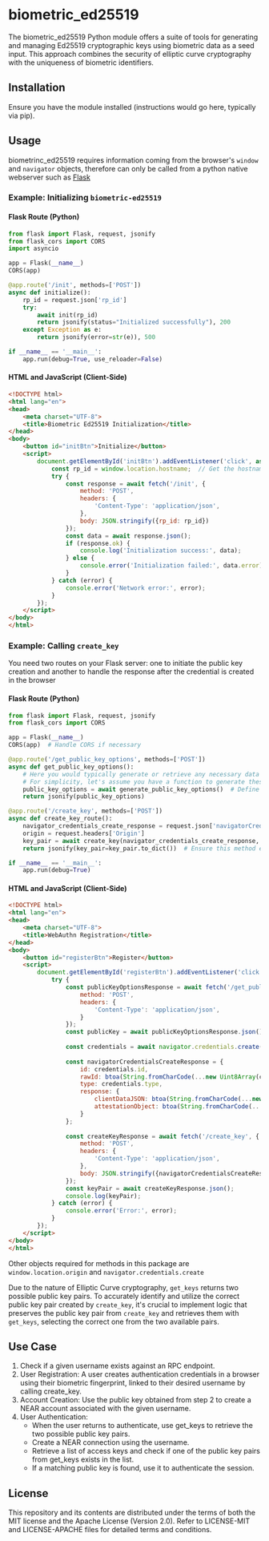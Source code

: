 # biometric_ed25519

The biometric_ed25519 Python module offers a suite of tools for generating and managing Ed25519 cryptographic keys using biometric data as a seed input. This approach combines the security of elliptic curve cryptography with the uniqueness of biometric identifiers.

## Installation

Ensure you have the module installed (instructions would go here, typically via pip).

## Usage

biometrinc_ed25519 requires information coming from the browser's `window` and `navigator` objects, therefore can only be called from a python native webserver such as [Flask](https://flask.palletsprojects.com/)

### Example: Initializing `biometric-ed25519` 

#### Flask Route (Python)
``` python
from flask import Flask, request, jsonify
from flask_cors import CORS
import asyncio

app = Flask(__name__)
CORS(app)

@app.route('/init', methods=['POST'])
async def initialize():
    rp_id = request.json['rp_id']
    try:
        await init(rp_id)
        return jsonify(status="Initialized successfully"), 200
    except Exception as e:
        return jsonify(error=str(e)), 500

if __name__ == '__main__':
    app.run(debug=True, use_reloader=False)

```

#### HTML and JavaScript (Client-Side)
``` HTML
<!DOCTYPE html>
<html lang="en">
<head>
    <meta charset="UTF-8">
    <title>Biometric Ed25519 Initialization</title>
</head>
<body>
    <button id="initBtn">Initialize</button>
    <script>
        document.getElementById('initBtn').addEventListener('click', async () => {
            const rp_id = window.location.hostname;  // Get the hostname of the current location
            try {
                const response = await fetch('/init', {
                    method: 'POST',
                    headers: {
                        'Content-Type': 'application/json',
                    },
                    body: JSON.stringify({rp_id: rp_id})
                });
                const data = await response.json();
                if (response.ok) {
                    console.log('Initialization success:', data);
                } else {
                    console.error('Initialization failed:', data.error);
                }
            } catch (error) {
                console.error('Network error:', error);
            }
        });
    </script>
</body>
</html>
```

### Example: Calling `create_key` 

You need two routes on your Flask server: one to initiate the public key creation and another to handle the response after the credential is created in the browser

#### Flask Route (Python)
``` python 
from flask import Flask, request, jsonify
from flask_cors import CORS

app = Flask(__name__)
CORS(app)  # Handle CORS if necessary

@app.route('/get_public_key_options', methods=['POST'])
async def get_public_key_options():
    # Here you would typically generate or retrieve any necessary data to create the public key
    # For simplicity, let's assume you have a function to generate these options
    public_key_options = await generate_public_key_options()  # Define this function as needed
    return jsonify(public_key_options)

@app.route('/create_key', methods=['POST'])
async def create_key_route():
    navigator_credentials_create_response = request.json['navigatorCredentialsCreateResponse']
    origin = request.headers['Origin']
    key_pair = await create_key(navigator_credentials_create_response, origin)
    return jsonify(key_pair=key_pair.to_dict())  # Ensure this method exists or convert appropriately

if __name__ == '__main__':
    app.run(debug=True)

```

#### HTML and JavaScript (Client-Side)

``` HTML
<!DOCTYPE html>
<html lang="en">
<head>
    <meta charset="UTF-8">
    <title>WebAuthn Registration</title>
</head>
<body>
    <button id="registerBtn">Register</button>
    <script>
        document.getElementById('registerBtn').addEventListener('click', async () => {
            try {
                const publicKeyOptionsResponse = await fetch('/get_public_key_options', {
                    method: 'POST',
                    headers: {
                        'Content-Type': 'application/json',
                    }
                });
                const publicKey = await publicKeyOptionsResponse.json();
                
                const credentials = await navigator.credentials.create({publicKey});
                
                const navigatorCredentialsCreateResponse = {
                    id: credentials.id,
                    rawId: btoa(String.fromCharCode(...new Uint8Array(credentials.rawId))),
                    type: credentials.type,
                    response: {
                        clientDataJSON: btoa(String.fromCharCode(...new Uint8Array(credentials.response.clientDataJSON))),
                        attestationObject: btoa(String.fromCharCode(...new Uint8Array(credentials.response.attestationObject)))
                    }
                };
                
                const createKeyResponse = await fetch('/create_key', {
                    method: 'POST',
                    headers: {
                        'Content-Type': 'application/json',
                    },
                    body: JSON.stringify({navigatorCredentialsCreateResponse})
                });
                const keyPair = await createKeyResponse.json();
                console.log(keyPair);
            } catch (error) {
                console.error('Error:', error);
            }
        });
    </script>
</body>
</html>
``` 


Other objects required for methods in this package are `window.location.origin` and `navigator.credentials.create`


Due to the nature of Elliptic Curve cryptography, `get_keys` returns two possible public key pairs. To accurately identify and utilize the correct public key pair created by `create_key`, it's crucial to implement logic that preserves the public key pair from `create_key` and retrieves them with `get_keys`, selecting the correct one from the two available pairs.

## Use Case

1. Check if a given username exists against an RPC endpoint.
2. User Registration: A user creates authentication credentials in a browser using their biometric fingerprint, linked to their desired username by calling create_key.
3. Account Creation: Use the public key obtained from step 2 to create a NEAR account associated with the given username.
4. User Authentication:
    * When the user returns to authenticate, use get_keys to retrieve the two possible public key pairs.
    * Create a NEAR connection using the username.
    * Retrieve a list of access keys and check if one of the public key pairs from get_keys exists in the list.
    * If a matching public key is found, use it to authenticate the session.

## License

This repository and its contents are distributed under the terms of both the MIT license and the Apache License (Version 2.0). Refer to LICENSE-MIT and LICENSE-APACHE files for detailed terms and conditions.